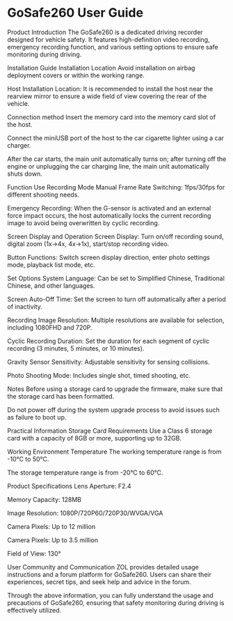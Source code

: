 # GoSafe260 User Guide
Product Introduction
The GoSafe260 is a dedicated driving recorder designed for vehicle safety. It features high-definition video recording, emergency recording function, and various setting options to ensure safe monitoring during driving.

Installation Guide
Installation Location
Avoid installation on airbag deployment covers or within the working range.

Host Installation Location: It is recommended to install the host near the rearview mirror to ensure a wide field of view covering the rear of the vehicle.

Connection method
Insert the memory card into the memory card slot of the host.

Connect the miniUSB port of the host to the car cigarette lighter using a car charger.

After the car starts, the main unit automatically turns on; after turning off the engine or unplugging the car charging line, the main unit automatically shuts down.

Function Use
Recording Mode
Manual Frame Rate Switching: 1fps/30fps for different shooting needs.

Emergency Recording: When the G-sensor is activated and an external force impact occurs, the host automatically locks the current recording image to avoid being overwritten by cyclic recording.

Screen Display and Operation
Screen Display: Turn on/off recording sound, digital zoom (1x→4x, 4x→1x), start/stop recording video.

Button Functions: Switch screen display direction, enter photo settings mode, playback list mode, etc.

Set Options
System Language: Can be set to Simplified Chinese, Traditional Chinese, and other languages.

Screen Auto-Off Time: Set the screen to turn off automatically after a period of inactivity.

Recording Image Resolution: Multiple resolutions are available for selection, including 1080FHD and 720P.

Cyclic Recording Duration: Set the duration for each segment of cyclic recording (3 minutes, 5 minutes, or 10 minutes).

Gravity Sensor Sensitivity: Adjustable sensitivity for sensing collisions.

Photo Shooting Mode: Includes single shot, timed shooting, etc.

Notes
Before using a storage card to upgrade the firmware, make sure that the storage card has been formatted.

Do not power off during the system upgrade process to avoid issues such as failure to boot up.

Practical Information
Storage Card Requirements
Use a Class 6 storage card with a capacity of 8GB or more, supporting up to 32GB.

Working Environment Temperature
The working temperature range is from -10°C to 50°C.

The storage temperature range is from -20°C to 60°C.

Product Specifications
Lens Aperture: F2.4

Memory Capacity: 128MB

Image Resolution: 1080P/720P60/720P30/WVGA/VGA

Camera Pixels: Up to 12 million

Camera Pixels: Up to 3.5 million

Field of View: 130°

User Community and Communication
ZOL provides detailed usage instructions and a forum platform for GoSafe260. Users can share their experiences, secret tips, and seek help and advice in the forum.

Through the above information, you can fully understand the usage and precautions of GoSafe260, ensuring that safety monitoring during driving is effectively utilized.
